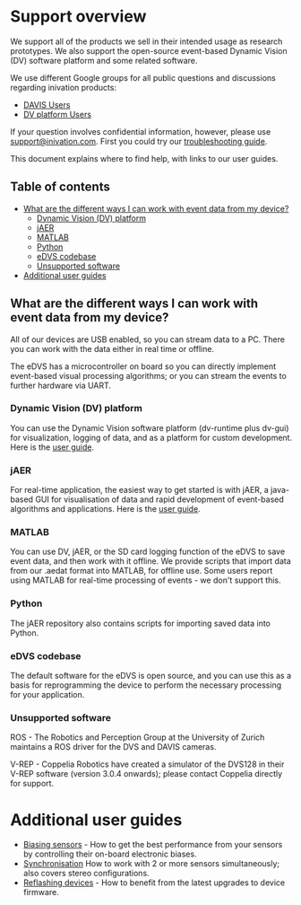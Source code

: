 # Support overview

We support all of the products we sell in their intended usage as
research prototypes. We also support the open-source event-based
Dynamic Vision (DV) software platform and some related software.

We use different Google groups for all public questions and discussions regarding inivation products:
- [DAVIS Users](https://groups.google.com/d/forum/davis-users)
- [DV platform Users](https://groups.google.com/d/forum/dv-users)

If your question involves confidential information, however, please use
[support@inivation.com](mailto:support@inivation.com).
First you could try our [troubleshooting guide](https://inivation.com/support/faq/).

This document explains where to find help, with links to our user
guides.

## Table of contents
- [What are the different ways I can work with event data from my device?](#what-are-the-different-ways-i-can-work-with-event-data-from-my-device)
  - [Dynamic Vision (DV) platform](#dynamic-vision-dv-platform)
  - [jAER](#jaer)
  - [MATLAB](#matlab)
  - [Python](#python)
  - [eDVS codebase](#edvs-codebase)
  - [Unsupported software](#unsupported-software)
- [Additional user guides](#additional-user-guides)

## What are the different ways I can work with event data from my device?

All of our devices are USB enabled, so you can stream data to a PC.
There you can work with the data either in real time or offline.

The eDVS has a microcontroller on board so you can directly implement
event-based visual processing algorithms; or you can stream the events
to further hardware via UART.

### Dynamic Vision (DV) platform

You can use the Dynamic Vision software platform (dv-runtime plus dv-gui) for visualization, logging of data, and as a
platform for custom development. Here is the [user guide](https://inivation.gitlab.io/dv-docs/).

### jAER

For real-time application, the easiest way to get started is with jAER,
a java-based GUI for visualisation of data and rapid development of
event-based algorithms and applications. Here is the [user guide](https://inivation.com/support/software/jaer/).

### MATLAB

You can use DV, jAER, or the SD card logging function of the eDVS
to save event data, and then work with it offline. We provide scripts
that import data from our .aedat format into MATLAB, for offline use.
Some users report using MATLAB for real-time processing of events - we
don't support this.

### Python

The jAER repository also contains scripts for importing saved data into
Python.

### eDVS codebase

The default software for the eDVS is open source, and you can use this
as a basis for reprogramming the device to perform the necessary
processing for your application.

### Unsupported software

ROS - The Robotics and Perception Group at the University of Zurich maintains a ROS driver for the DVS and DAVIS cameras.

V-REP - Coppelia Robotics have created a simulator of the DVS128 in
their V-REP software (version 3.0.4 onwards); please contact Coppelia
directly for support.

# Additional user guides

  - [Biasing sensors](https://inivation.com/support/hardware/biasing/) - How to get the best performance from your sensors by controlling their on-board electronic biases.
  - [Synchronisation](https://inivation.com/support/hardware/synchronisation/) How to work with 2 or more sensors simultaneously; also covers stereo configurations.
  - [Reflashing devices](https://inivation.com/support/software/reflashing/) - How to benefit from the latest upgrades to device firmware.
